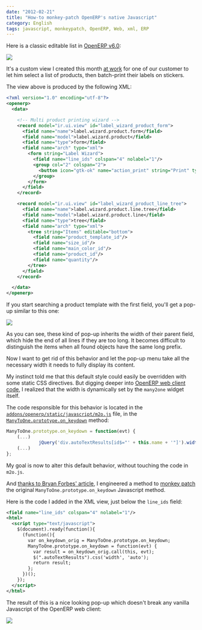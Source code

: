 ```yaml
---
date: "2012-02-21"
title: "How-to monkey-patch OpenERP's native Javascript"
category: English
tags: javascript, monkeypatch, OpenERP, Web, xml, ERP
---
```


Here is a classic editable list in [OpenERP v6.0](https://www.openerp.com/node/607/2011/01):

![]({attach}editable-list.png)

It's a custom view I created this month [at work](https://www.smile.fr/Solutions/ERP) for one of our customer to let him select a list of products, then batch-print their labels on stickers.

The view above is produced by the following XML:

```xml
<?xml version="1.0" encoding="utf-8"?>
<openerp>
  <data>

    <!-- Multi product printing wizard -->
    <record model="ir.ui.view" id="label_wizard_product_form">
      <field name="name">label.wizard.product.form</field>
      <field name="model">label.wizard.product</field>
      <field name="type">form</field>
      <field name="arch" type="xml">
        <form string="Label Wizard">
          <field name="line_ids" colspan="4" nolabel="1"/>
          <group col="2" colspan="2">
            <button icon="gtk-ok" name="action_print" string="Print" type="object"/>
          </group>
        </form>
      </field>
    </record>

    <record model="ir.ui.view" id="label_wizard_product_line_tree">
      <field name="name">label.wizard.product.line.tree</field>
      <field name="model">label.wizard.product.line</field>
      <field name="type">tree</field>
      <field name="arch" type="xml">
        <tree string="Items" editable="bottom">
          <field name="product_template_id"/>
          <field name="size_id"/>
          <field name="main_color_id"/>
          <field name="product_id"/>
          <field name="quantity"/>
        </tree>
      </field>
    </record>

  </data>
</openerp>
```

If you start searching a product template with the first field, you'll get a pop-up similar to this one:

![]({attach}fixed-width-popup-list.png)

As you can see, these kind of pop-up inherits the width of their parent field, which hide the end of all lines if they are too long. It becomes difficult to distinguish the items when all found objects have the same long prefix.

Now I want to get rid of this behavior and let the pop-up menu take all the necessary width it needs to fully display its content.

My instinct told me that this default style could easily be overridden with some static CSS directives. But digging deeper into [OpenERP web client code](https://bazaar.launchpad.net/~openerp/openobject-client-web/6.0/files), I realized that the width is dynamically set by the `many2one` widget itself.

The code responsible for this behavior is located in the [`addons/openerp/static/javascript/m2o.js`](https://bazaar.launchpad.net/~openerp/openobject-client-web/6.0/view/head:/addons/openerp/static/javascript/m2o.js) file, in the [`ManyToOne.prototype.on_keydown`](https://bazaar.launchpad.net/~openerp/openobject-client-web/6.0/view/head:/addons/openerp/static/javascript/m2o.js#L267) method:

```javascript
ManyToOne.prototype.on_keydown = function(evt) {
    (...)
            jQuery('div.autoTextResults[id$="' + this.name + '"]').width(w)
    (...)
};
```

My goal is now to alter this default behavior, without touching the code in `m2o.js`.

And [thanks to Bryan Forbes' article](https://www.reigndropsfall.net/2010/06/15/monkey-patching/), I engineered a method to [monkey patch](https://wikipedia.org/wiki/Monkey_patch) the original `ManyToOne.prototype.on_keydown` Javascript method.

Here is the code I added in the XML view, just below the `line_ids` field:

```xml
<field name="line_ids" colspan="4" nolabel="1"/>
<html>
  <script type="text/javascript">
    $(document).ready(function(){
      (function(){
        var on_keydown_orig = ManyToOne.prototype.on_keydown;
        ManyToOne.prototype.on_keydown = function(evt) {
          var result = on_keydown_orig.call(this, evt);
          $(".autoTextResults").css('width', 'auto');
          return result;
        };
      })();
    });
  </script>
</html>
```

The result of this is a nice looking pop-up which doesn't break any vanilla Javascript of the OpenERP web client:

![]({attach}variable-width-popup-list.png)

